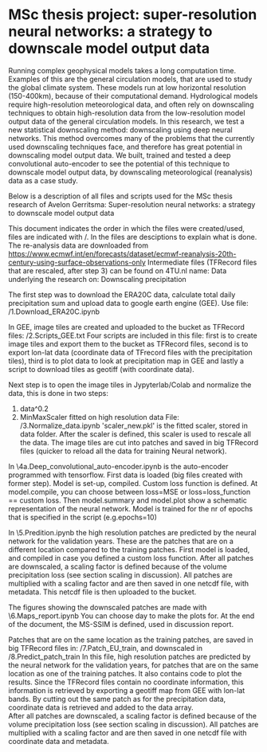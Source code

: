 # MSc thesis project: super-resolution neural networks: a strategy to downscale model output data
Running complex geophysical models takes a long computation time. Examples of this are the general circulation models, that are used to study the global climate system. These models run at low horizontal resolution (150-400km), because of their computational demand. Hydrological models require high-resolution meteorological data, and often rely on downscaling techniques to obtain high-resolution data from the low-resolution model output data of the general circulation models. In this research, we test a new statistical downscaling method: downscaling using deep neural networks. This method overcomes many of the problems that the currently used downscaling techniques face, and therefore has great potential in downscaling model output data. We built, trained and tested a deep convolutional auto-encoder to see the potential of this technique to downscale model output data, by downscaling meteorological (reanalysis) data as a case study. 

Below is a description of all files and scripts used for the MSc thesis research of Avelon Gerritsma:
Super-resolution neural networks: a strategy to downscale model output data

This document indicates the order in which the files were created/used, files are indicated with /. 
In the files are desciptions to explain what is done.
The re-analysis data are downloaded from https://www.ecmwf.int/en/forecasts/dataset/ecmwf-reanalysis-20th-century-using-surface-observations-only
Intermediate files (TFRecord files that are rescaled, after step 3) can be found on 4TU.nl name: Data underlying the research on: Downscaling precipitation

The first step was to download the ERA20C data, calculate total daily precipitation sum and upload data to google earth engine (GEE). Use file:
/1.Download_ERA20C.ipynb 

In GEE, image tiles are created and uploaded to the bucket as TFRecord files:
/2.Scripts_GEE.txt
Four scripts are included in this file: first is to create image tiles and export them to the bucket as TFRecord files, 
second is to export lon-lat data (coordinate data of TFrecord files with the precipitation tiles), third is to plot data to look
at precipitation map in GEE and lastly a script to download tiles as geotiff (with coordinate data).

Next step is to open the image tiles in Jypyterlab/Colab and normalize the data, this is done in two steps:
1. data^0.2
2. MinMaxScaler fitted on high resolution data
File:
/3.Normalize_data.ipynb 
'scaler_new.pkl' is the fitted scaler, stored in data folder.
After the scaler is defined, this scaler is used to rescale all the data. The image tiles are cut into patches and saved 
in big TFRecord files (quicker to reload all the data for training Neural network).

In \4a.Deep_convolutional_auto-encoder.ipynb  is the auto-encoder programmed with tensorflow. First data is loaded 
(big files created with former step). Model is set-up, compiled. Custom loss function is defined. At model.compile, 
you can choose between loss=MSE or loss=loss_function == custom loss.
Then model.summary and model.plot show a schematic representation of the neural network.
Model is trained for the nr of epochs that is specified in the script (e.g.epochs=10)

In \5.Predition.ipynb the high resolution patches are predicted by the neural network for the validation years. 
These are the patches that are on a different location compared to the training patches.
First model is loaded, and compiled in case you defined a custom loss function.
After all patches are downscaled, a scaling factor is defined because of the volume precipitation loss (see section scaling in discussion).
All patches are multiplied with a scaling factor and are then saved in one netcdf file, with metadata.
This netcdf file is then uploaded to the bucket.

The figures showing the downscaled patches are made with \6.Maps_report.ipynb 
You can choose day to make the plots for.
At the end of the document, the MS-SSIM is defined, used in discussion report.

Patches that are on the same location as the training patches, are saved in big TFRecord files in:
/7.Patch_EU_train, and downscaled in /8.Predict_patch_train
In this file, high resolution patches are predicted by the neural network for the validation years, 
for patches that are on the same location as one of the training patches. It also contains code to plot
the results. Since the TFRecord files contain no coordinate information, this information is retrieved 
by exporting a geotiff map from GEE with lon-lat bands. By cutting out the same patch as for the 
precipitation data, coordinate data is retrieved and added to the data array.  
After all patches are downscaled, a scaling factor is defined because of the volume precipitation loss (see section scaling in discussion).
All patches are multiplied with a scaling factor and are then saved in one netcdf file with coordinate data and metadata.
